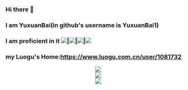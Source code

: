 ### Hi there 👋
### I am YuxuanBai(in github's username is YuxuanBai1)
### I am proficient in it <img src="https://img.shields.io/badge/Python-3.11-orange">|<img src="https://img.shields.io/badge/C++-14-blue">|<img src="https://img.shields.io/badge/HTML-green">|<img src="https://img.shields.io/badge/JS-red">
### my Luogu's Home:https://www.luogu.com.cn/user/1081732
<div align="center"> <img src="https://github-readme-stats.vercel.app/api?username=YuxuanBai1&show_icons=true&theme=tokyonight" /> </div>
<div align="center"> <img src="https://github-readme-streak-stats.herokuapp.com/?user=YuxuanBai1" /> </div>
<div align="center"> <img src="https://github-readme-activity-graph.vercel.app/graph?username=YuxuanBai1&theme=xcode" /> </div>
